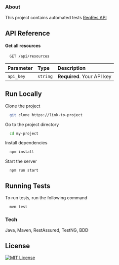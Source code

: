 ### About
This project contains automated tests [ReqRes API](https://reqres.in/api-docs)


## API Reference

#### Get all resources

```http
  GET /api/resources
```

| Parameter | Type     | Description                |
| :-------- | :------- | :------------------------- |
| `api_key` | `string` | **Required**. Your API key |



## Run Locally

Clone the project

```bash
  git clone https://link-to-project
```

Go to the project directory

```bash
  cd my-project
```

Install dependencies

```bash
  npm install
```

Start the server

```bash
  npm run start
```


## Running Tests

To run tests, run the following command

```bash
  mvn test
```

### Tech
Java, Maven, RestAssured, TestNG, BDD


## License

[![MIT License](https://img.shields.io/badge/License-MIT-green.svg)](https://choosealicense.com/licenses/mit/)

